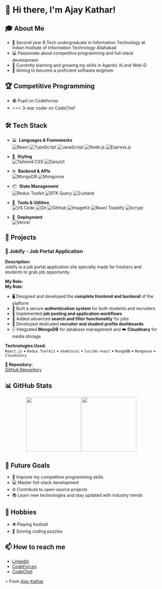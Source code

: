 # 👋 Hi there, I'm Ajay Kathar!

## 🎓 About Me
- 🏫 Second year B.Tech undergraduate in Information Technology at Indian Institute of Information Technology Allahabad
- 💻 Passionate about competitive programming and full-stack development
- 🌱 Currently learning and growing my skills in Agentic Ai and Web-D
- 🎯 Aiming to become a proficient software engineer

## 🏆 Competitive Programming
- 🟢 Pupil on Codeforces
- ⭐⭐⭐ 3-star coder on CodeChef

## 🛠 Tech Stack

- 💻 &nbsp;**Languages & Frameworks**  
  ![React](https://img.shields.io/badge/-React-333333?style=flat&logo=react)
  ![TypeScript](https://img.shields.io/badge/-TypeScript-333333?style=flat&logo=typescript)
  ![JavaScript](https://img.shields.io/badge/-JavaScript-333333?style=flat&logo=javascript)
  ![Node.js](https://img.shields.io/badge/-Node.js-333333?style=flat&logo=node.js)
  ![Express.js](https://img.shields.io/badge/-Express.js-333333?style=flat&logo=express)

- 🎨 &nbsp;**Styling**  
  ![Tailwind CSS](https://img.shields.io/badge/-Tailwind%20CSS-333333?style=flat&logo=tailwind-css)
  ![DaisyUI](https://img.shields.io/badge/-DaisyUI-333333?style=flat&logo=daisyui)

- 🌐 &nbsp;**Backend & APIs**  
  ![MongoDB](https://img.shields.io/badge/-MongoDB-333333?style=flat&logo=mongodb)
  ![Mongoose](https://img.shields.io/badge/-Mongoose-333333?style=flat&logo=mongoose)

- 📦 &nbsp;**State Management**  
  ![Redux Toolkit](https://img.shields.io/badge/-Redux%20Toolkit-333333?style=flat&logo=redux)
  ![RTK Query](https://img.shields.io/badge/-RTK%20Query-333333?style=flat&logo=redux)
  ![Zustand](https://img.shields.io/badge/-Zustand-333333?style=flat&logo=zustand)

- 🧰 &nbsp;**Tools & Utilities**  
  ![VS Code](https://img.shields.io/badge/-VS%20Code-333333?style=flat&logo=visual-studio-code&logoColor=007ACC)
  ![Git](https://img.shields.io/badge/-Git-333333?style=flat&logo=git)
  ![GitHub](https://img.shields.io/badge/-GitHub-333333?style=flat&logo=github)
  ![ImageKit](https://img.shields.io/badge/-ImageKit-333333?style=flat&logo=imagekit)
  ![React Toastify](https://img.shields.io/badge/-React%20Toastify-333333?style=flat&logo=react)
  ![bcrypt](https://img.shields.io/badge/-bcrypt-333333?style=flat&logo=)

- 🚀 &nbsp;**Deployment**  
  ![Vercel](https://img.shields.io/badge/-Vercel-333333?style=flat&logo=vercel)


## 🌟 Projects

### 💼 Jobify - Job Portal Application

**Description:**  
Jobify is a job portal application site specially made for freshers and students to grab job opportunity.

**My Role:**  
**My Role:**  
- 🖥️ Designed and developed the **complete frontend and backend** of the platform  
- 🔐 Built a secure **authentication system** for both students and recruiters  
- 📄 Implemented **job posting and application workflows**  
- 🔎 Added advanced **search and filter functionality** for jobs  
- 👥 Developed dedicated **recruiter and student profile dashboards**  
- 🗄️ Integrated **MongoDB** for database management and ☁️ **Cloudinary** for media storage  


**Technologies Used:**  
`React.js` • `Redux Toolkit` • `shadcn/ui` • `lucide-react` • `MongoDB` • `Mongoose` • `Cloudinary`

**🔗 Repository:**  
[GitHub Repository](https://github.com/ajaykathar30/Jobify.git)

## 📊 GitHub Stats
<p align="center">
  <img height="180em" src="https://github-readme-stats.vercel.app/api?username=ajaykathar30&show_icons=true&theme=radical&v=2" />
  <img height="180em" src="https://github-readme-stats.vercel.app/api/top-langs/?username=ajaykathar30&layout=compact&theme=radical&v=2" />
</p>

## 🎯 Future Goals
- 🚀 Improve my competitive programming skills
- 💻 Master full-stack development
- 🌐 Contribute to open-source projects
- 📚 Learn new technologies and stay updated with industry trends

## 🎨 Hobbies
- ⚽ Playing football  
- 🧠 Solving coding puzzles

## 📫 How to reach me
- [LinkedIn](https://www.linkedin.com/in/ajay-kathar-5875b6323)
- [CodeForces](https://codeforces.com/profile/ajaykathar30)
- [CodeChef](https://www.codechef.com/users/ajay_kathar)

⭐️ From [Ajay Kathar](https://github.com/ajaykathar30)

